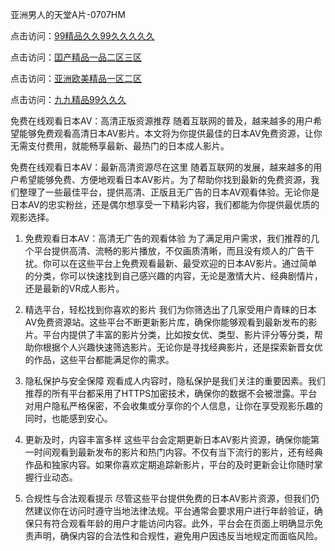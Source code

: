 亚洲男人的天堂A片-0707HM

点击访问：<a href="https://gsd-agv.pages.dev/">99精品久久99久久久久久</a>

点击访问：<a href="https://rtj-3zo.pages.dev/">囯产精品一品二区三区</a>

点击访问：<a href="https://fdhf-454.pages.dev/">亚洲欧美精品一区二区</a>

点击访问：<a href="https://gfd-5xg.pages.de">九九精品99久久久</a>

免费在线观看日本AV：高清正版资源推荐
随着互联网的普及，越来越多的用户希望能够免费观看高清日本AV影片。本文将为你提供最佳的日本AV免费资源，让你无需支付费用，就能畅享最新、最热门的日本成人影片。

免费在线观看日本AV：最新高清资源尽在这里
随着互联网的发展，越来越多的用户希望能够免费、方便地观看日本AV影片。为了帮助你找到最新的免费资源，我们整理了一些最佳平台，提供高清、正版且无广告的日本AV观看体验。无论你是日本AV的忠实粉丝，还是偶尔想享受一下精彩内容，我们都能为你提供最优质的观影选择。

1. 免费观看日本AV：高清无广告的观看体验
为了满足用户需求，我们推荐的几个平台提供高清、流畅的影片播放，不仅画质清晰，而且没有烦人的广告干扰。你可以在这些平台上免费观看最新、最受欢迎的日本AV影片。通过简单的分类，你可以快速找到自己感兴趣的内容，无论是激情大片、经典剧情片，还是最新的VR成人影片。

2. 精选平台，轻松找到你喜欢的影片
我们为你筛选出了几家受用户青睐的日本AV免费资源站。这些平台不断更新影片库，确保你能够观看到最新发布的影片。平台内提供了丰富的影片分类，比如按女优、类型、影片评分等分类，帮助你根据个人兴趣快速筛选影片。无论你是寻找经典影片，还是探索新晋女优的作品，这些平台都能满足你的需求。

3. 隐私保护与安全保障
观看成人内容时，隐私保护是我们关注的重要因素。我们推荐的所有平台都采用了HTTPS加密技术，确保你的数据不会被泄露。平台对用户隐私严格保密，不会收集或分享你的个人信息，让你在享受观影乐趣的同时，也能感到安心。

4. 更新及时，内容丰富多样
这些平台会定期更新日本AV影片资源，确保你能第一时间观看到最新发布的影片和热门内容。不仅有当下流行的影片，还有经典作品和独家内容。如果你喜欢定期追踪新影片，平台的及时更新会让你随时掌握行业动态。

5. 合规性与合法观看提示
尽管这些平台提供免费的日本AV影片资源，但我们仍然建议你在访问时遵守当地法律法规。平台通常会要求用户进行年龄验证，确保只有符合观看年龄的用户才能访问内容。此外，平台会在页面上明确显示免责声明，确保内容的合法性和合规性，避免用户因违反当地规定而面临风险。



<span style="display:none;">[Canonical link](）</span>
